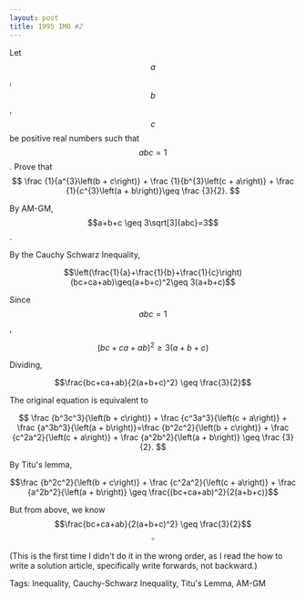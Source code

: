 ```yaml
---
layout: post
title: 1995 IMO #2
---
```

Let $$a$$, $$b$$, $$c$$ be positive real numbers such that $$abc = 1$$. Prove that
$$ \frac {1}{a^{3}\left(b + c\right)} + \frac {1}{b^{3}\left(c + a\right)} + \frac {1}{c^{3}\left(a + b\right)}\geq \frac {3}{2}.
$$


By AM-GM, $$a+b+c \geq 3\sqrt[3]{abc}=3$$. 

By the Cauchy Schwarz Inequality, 

$$\left(\frac{1}{a}+\frac{1}{b}+\frac{1}{c}\right)(bc+ca+ab)\geq(a+b+c)^2\geq 3(a+b+c)$$

Since $$abc=1$$, 

$$(bc+ca+ab)^2 \geq 3(a+b+c)$$

Dividing,

$$\frac{bc+ca+ab}{2(a+b+c)^2} \geq \frac{3}{2}$$

The original equation is equivalent to 

$$ \frac {b^3c^3}{\left(b + c\right)} + \frac {c^3a^3}{\left(c + a\right)} + \frac {a^3b^3}{\left(a + b\right)}=\frac {b^2c^2}{\left(b + c\right)} + \frac {c^2a^2}{\left(c + a\right)} + \frac {a^2b^2}{\left(a + b\right)} \geq \frac {3}{2}.
$$

By Titu's lemma, 

$$\frac {b^2c^2}{\left(b + c\right)} + \frac {c^2a^2}{\left(c + a\right)} + \frac {a^2b^2}{\left(a + b\right)} \geq \frac{(bc+ca+ab)^2}{2(a+b+c)}$$

But from above, we know $$\frac{bc+ca+ab}{2(a+b+c)^2} \geq \frac{3}{2}$$
$$\square$$

(This is the first time I didn't do it in the wrong order, as I read the how to write a solution article, specifically write forwards, not backward.)

Tags: Inequality, Cauchy-Schwarz Inequality, Titu's Lemma, AM-GM
